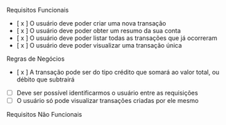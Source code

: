 Requisitos Funcionais

- [ x ] O usuário deve poder criar uma nova transação
- [ x ] O usuário deve poder obter um resumo da sua conta
- [ x ] O usuário deve poder listar todas as transações que já ocorreram
- [ x ] O usuário deve poder visualizar uma transação única

Regras de Negócios

- [ x ] A transação pode ser do tipo crédito que somará ao valor total, ou débito que subtrairá
- [ ] Deve ser possível identificarmos o usuário entre as requisições
- [ ] O usuário só pode visualizar transações criadas por ele mesmo

Requisitos Não Funcionais